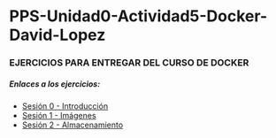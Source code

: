 # PPS-Unidad0-Actividad5-Docker-David-Lopez

### EJERCICIOS PARA ENTREGAR DEL CURSO DE DOCKER 

##### Enlaces a los ejercicios:

- [Sesión 0 - Introducción](Sesión0-Introducción/Ejercicios.md)
- [Sesión 1 - Imágenes](Sesión1-Imágenes/Ejercicios.md)
- [Sesión 2 - Almacenamiento](Sesión2-Almacenamiento/Ejercicios.md)